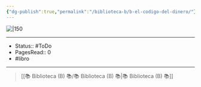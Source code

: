 ```yaml
---
{"dg-publish":true,"permalink":"/biblioteca-b/b-el-codigo-del-dinero/"}
---
```


![|150](http://books.google.com/books/content?id=AD8qQAAACAAJ&printsec=frontcover&img=1&zoom=1&source=gbs_api)

---

- Status:: #ToDo 
- PagesRead:: 0
- #libro 

---

> [[📚 Biblioteca (B) 📚/📚 Biblioteca (B) 📚\|📚 Biblioteca (B) 📚]]